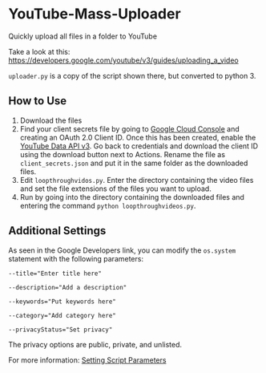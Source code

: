 # YouTube-Mass-Uploader
Quickly upload all files in a folder to YouTube

Take a look at this:
https://developers.google.com/youtube/v3/guides/uploading_a_video

`uploader.py` is a copy of the script shown there, but converted to python 3.

## How to Use
1. Download the files
2. Find your client secrets file by going to [Google Cloud Console](https://console.cloud.google.com) and creating an OAuth 2.0 Client ID. Once this has been created, enable the [YouTube Data API v3](https://console.cloud.google.com/apis/library/youtube.googleapis.com?project=learned-house-346312). Go back to credentials and download the client ID using the download button next to Actions. Rename the file as `client_secrets.json` and put it in the same folder as the downloaded files.
3. Edit `loopthroughvidos.py`. Enter the directory containing the video files and set the file extensions of the files you want to upload.
4. Run by going into the directory containing the downloaded files and entering the command `python loopthroughvideos.py`.

## Additional Settings
As seen in the Google Developers link, you can modify the `os.system` statement with the following parameters:
```
--title="Enter title here"

--description="Add a description"

--keywords="Put keywords here"

--category="Add category here"

--privacyStatus="Set privacy"
```
The privacy options are public, private, and unlisted.

For more information: [Setting Script Parameters](https://developers.google.com/youtube/v3/guides/uploading_a_video#Calling)